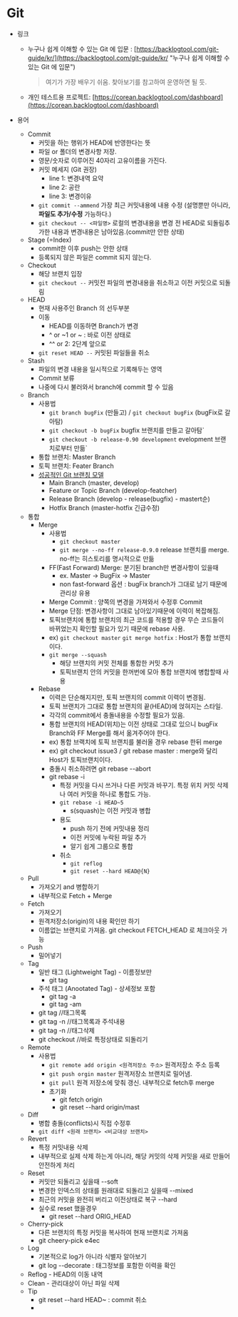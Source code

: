 Git
===

* 링크
	* 누구나 쉽게 이해할 수 있는 Git 에 입문 : [https://backlogtool.com/git-guide/kr/](https://backlogtool.com/git-guide/kr/ "누구나 쉽게 이해할 수 있는 Git 에 입문")
		> 여기가 가장 배우기 쉬움.
		> 찾아보기를 참고하여 운영하면 될 듯.
	* 개인 테스트용 프로젝트: [https://corean.backlogtool.com/dashboard](https://corean.backlogtool.com/dashboard)

* 용어
	* Commit 
		* 커밋을 하는 행위가 HEAD에 반영한다는 뜻
		* 파일 or 폴더의 변경사항 저장. 
		* 영문/숫자로 이루어진 40자리 고유이름을 가진다.
		* 커밋 메세지 (Git 권장)
			* line 1: 변경내역 요약
			* line 2: 공란
			* line 3: 변경이유
		* `git commit --ammend` 가장 최근 커밋내용에 내용 수정 (설명뿐만 아니라, **파일도 추가/수정** 가능하다.)
		* `git checkout -- <파일명>` 로컬의 변경내용을 변경 전 HEAD로 되돌림추가한 내용과 변경내용은 남아있음.(commit만 안한 상태)
	* Stage (=Index)
		* commit한 이후 push는 안한 상태
		* 등록되지 않은 파일은 commit 되지 않는다.
	* Checkout
		* 해당 브랜치 입장
		* `git checkout --` 커밋전 파일의 변경내용을 취소하고 이전 커밋으로 되돌림
	* HEAD
		* 현재 사용주인 Branch 의 선두부분
		* 이동
			* HEAD를 이동하면 Branch가 변경
			* ^ or ~1 or ~ : 바로 이전 상태로  
			* ^^ or 2: 2단계 앞으로
		* `git reset HEAD --` 커밋된 파일들을 취소
	* Stash
		* 파일의 변경 내용을 일시적으로 기록해두는 영역
		* Commit 보류
		* 나중에 다시 불러와서 branch에 commit 할 수 있음
	* Branch
		*  사용법
			*  `git branch bugFix` (만들고) / `git checkout bugFix` (bugFix로 갈아탐)
			*  `git checkout -b bugFix` bugfix 브랜치를 만들고 갈아탐`
			*  `git checkout -b release-0.90 development` evelopment 브랜치로부터 만듦`
		*  통합 브랜치: Master Branch
		*  토픽 브랜치: Feater Branch
		*  [성공적인 Git 브랜칭 모델](http://nvie.com/posts/a-successful-git-branching-model/ "성공적인 Git 브랜칭 모델")
			*   Main Branch (master, develop)
			*   Feature or Topic Branch (develop-featcher) 
			*   Release Branch (develop - release(bugfix) - mastert순)
			*   Hotfix Branch (master-hotfix 긴급수정)
	* 통합
		* Merge
			* 사용법
				* `git checkout master`
				* `git merge --no-ff release-0.9.0` release 브랜치를 merge. no-ff는 히스토리를 명시적으로 만듦
			* FF(Fast Forward) Merge: 분기된 branch만 변경사항이 있을때
				* ex. Master -> BugFix -> Master
				* non fast-forward 옵션 : bugFix branch가 그대로 남기 때문에 관리상 유용
			* Merge Commit : 양쪽의 변경을 가져와서 수정후 Commit
			* Merge 단점: 변경사항이 그대로 남아있기때문에 이력이 복잡해짐.
			* 토픽브랜치에 통합 브랜치의 최근 코드를 적용할 경우 무슨 코드들이 바뀌었는지 확인할 필요가 있기 때문에 rebase 사용. 
			* ex) `git checkout master` `git merge hotfix` : Host가 통합 브랜치이다.
			* `git merge --squash` 
				* 해당 브랜치의 커밋 전체를 통합한 커밋 추가
				* 토픽브랜치 안의 커밋을 한꺼번에 모아 통합 브랜치에 병합할때 사용 
		*  Rebase
			* 이력은 단순해지지만, 토픽 브랜치의 commit 이력이 변경됨.
			* 토픽 브랜치가 그대로 통합 브랜치의 끝(HEAD)에 얹혀지는 스타일.
			* 각각의 commit에서 충돌내용을 수정할 필요가 있음.
			* 통합 브랜치의 HEAD(위치)는 이전 상태로 그대로 있으니 bugFix Branch와 FF Merge를 해서 옮겨주어야 한다.
			* ex) 통합 브랙치에 토픽 브랜치를 불러올 경우 rebase 한뒤 merge
			* ex) git checkout issue3 / git rebase master : merge와 달리 Host가 토픽브랜치이다.
			* 충돌시 취소하려면 git rebase --abort 
			* git rebase -i 
				* 특정 커밋을 다시 쓰거나 다른 커밋과 바꾸기. 특정 위치 커밋 삭제나 여러 커밋을 하나로 통합도 가능.
				* `git rebase -i HEAD~5`
					* s(squash)는 이전 커밋과 병합 
				* 용도
					* push 하기 전에 커밋내용 정리
					* 이전 커밋에 누락된 파일 추가
					* 알기 쉽게 그룹으로 통합
				* 취소
					* `git reflog`
					* `git reset --hard HEAD@{N}`
	* Pull 
		* 가져오기 and 병합하기
		* 내부적으로 Fetch + Merge 
	* Fetch
		* 가져오기
		* 원격저장소(origin)의 내용 확인만 하기
		* 이름없는 브랜치로 가져옴. git checkout FETCH_HEAD 로 체크아웃 가능
	* Push
		* 밀어넣기
	* Tag
		* 일반 태그 (Lightweight Tag) - 이름정보만 
			* git tag <tag-name>
		* 주석 태그 (Anootated Tag) - 상세정보 포함
			* git tag -a <tag-name> 
			* git tag -am <comment> <tag-name> 
		* git tag //태그목록
		* git tag -n //태그목록과 주석내용
		* git tag -n <tag-name> //태그삭제
		* git checkout <tag-name> //바로 특정상태로 되돌리기
	* Remote
		* 사용법
			* `git remote add origin <원격저장소 주소>` 원격저장소 주소 등록
			* `git push orgin master` 원격저장소 <master>브랜치로 밀어냄.
			* `git pull` 원격 저장소에 맞춰 갱신. 내부적으로 fetch후 merge
			* 초기화
				* git fetch origin
				* git reset --hard origin/mast
	* Diff
		* 병합 충돌(conflicts)시 직접 수정후
		* `git diff <원래 브랜치> <비교대상 브랜치>`
	* Revert
		* 특정 커밋내용 삭제
		* 내부적으로 실제 삭제 하는게 아니라, 해당 커밋의 삭제 커밋을 새로 만들어 안전하게 처리
	* Reset
		* 커밋만 되돌리고 싶을때 --soft
		* 변경한 인덱스의 상태를 원래대로 되돌리고 싶을때 --mixed
		* 최근의 커밋을 완전히 버리고 이전상태로 복구 --hard
		* 실수로 reset 했을경우
			* git reset --hard ORIG_HEAD
	* Cherry-pick
		* 다른 브랜치의 특정 커밋을 복사하여 현재 브랜치로 가져옴
		* git cheery-pick e4ec
	* Log
		* 기본적으로 log가 아니라 식별자 알아보기
		* git log --decorate : 태그정보를 포함한 이력을 확인
	* Reflog - HEAD의 이동 내역
	* Clean - 관리대상이 아닌 파일 삭제  
	* Tip
		*  git reset --hard HEAD~ : commit 취소
		*  